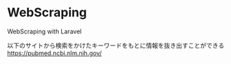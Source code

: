 # WebScraping

WebScraping with Laravel

以下のサイトから検索をかけたキーワードをもとに情報を抜き出すことができる
https://pubmed.ncbi.nlm.nih.gov/
